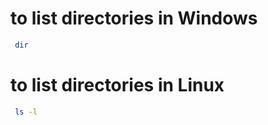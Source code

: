 
# to list directories in Windows
``` bash
 dir
```
# to list directories in Linux
``` bash
 ls -l
```

